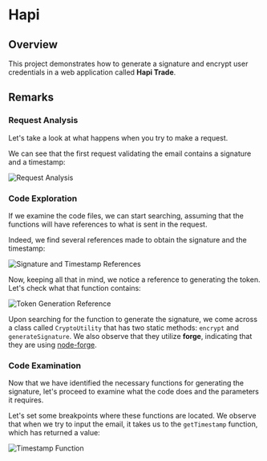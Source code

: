 # Hapi

## Overview

This project demonstrates how to generate a signature and encrypt user credentials in a web application called **Hapi Trade**.

## Remarks

### Request Analysis

Let's take a look at what happens when you try to make a request. 

We can see that the first request validating the email contains a signature and a timestamp:

![Request Analysis](https://i.imgur.com/TGYBFAR.png)

### Code Exploration

If we examine the code files, we can start searching, assuming that the functions will have references to what is sent in the request. 

Indeed, we find several references made to obtain the signature and the timestamp:

![Signature and Timestamp References](https://imgur.com/8rXTx3Z.png)

Now, keeping all that in mind, we notice a reference to generating the token. Let's check what that function contains:

![Token Generation Reference](https://imgur.com/gLuNIOt.png)

Upon searching for the function to generate the signature, we come across a class called `CryptoUtility` that has two static methods: `encrypt` and `generateSignature`. We also observe that they utilize **forge**, indicating that they are using [node-forge](https://www.npmjs.com/package/node-forge).

### Code Examination

Now that we have identified the necessary functions for generating the signature, let's proceed to examine what the code does and the parameters it requires.

Let's set some breakpoints where these functions are located. We observe that when we try to input the email, it takes us to the `getTimestamp` function, which has returned a value:

![Timestamp Function](https://imgur.com/n7Mj28J.png)
